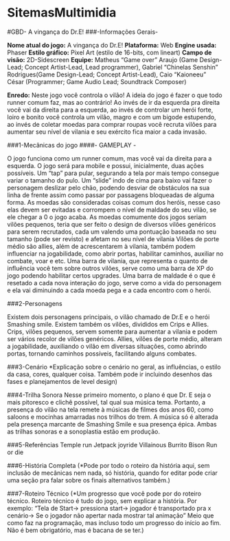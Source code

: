 # SitemasMultimidia

#GBD- A vingança do Dr.E!
###-Informações Gerais-

**Nome atual do jogo:** A vingança do Dr.E!
**Plataforma:** Web
**Engine usada:** Phaser
**Estilo gráfico:** Pixel Art (estilo de 16-bits, com lineart)
**Campo de visão:** 2D-Sidescreen 
**Equipe:** Matheus “Game over” Araujo (Game Design-Lead; Concept Artist-Lead, Lead programmer), Gabriel “Chinelas Senshin” Rodrigues(Game Design-Lead; Concept Artist-Lead), Caio “Kaioneeu” César (Programmer; Game Audio Lead; Soundtrack Composer)

**Enredo:** 
Neste jogo você controla o vilão! A ideia do jogo é fazer o que todo runner comum faz, mas ao contrário! Ao invés de ir da esquerda pra direita você vai da direita para a esquerda, ao invés de controlar um herói forte, loiro e bonito você controla um vilão, magro e com um bigode estupendo, ao invés de coletar moedas para comprar roupas você recruta vilões para aumentar seu nível de vilania e seu exército fica maior a cada invasão.

###1-Mecânicas do jogo 
####- GAMEPLAY -

O jogo funciona como um runner comum, mas você vai da direita para a esquerda.
O jogo será para mobile e possui, inicialmente, duas ações possíveis.
 Um “tap” para pular, segurando a tela por mais tempo consegue variar o tamanho do pulo.
Um “slide” indo de cima para baixo vai fazer o personagem deslizar pelo chão, podendo desviar de obstáculos na sua linha de frente assim como passar por passagens bloqueadas de alguma forma.
As moedas são consideradas coisas comum dos heróis, nesse caso elas devem ser evitadas e corrompem o nível de maldade do seu vilão, se ele chegar a 0 o jogo acaba.
As moedas comumente dos jogos seriam vilões pequenos, teria que ser feito o design de diversos vilões genéricos para serem recrutados, cada um valendo uma pontuação baseada no seu tamanho (pode ser revisto) e afetam no seu nível de vilania
Vilões de porte médio são allies, além de acrescentarem à vilania, também podem influenciar na jogabilidade, como abrir portas, habilitar caminhos, auxiliar no combate, voar e etc.
Uma barra de vilania, que representa o quanto de influência você tem sobre outros vilões, serve como uma barra de XP do jogo podendo habilitar certos upgrades.
Uma barra de maldade é o que é resetado a cada nova interação do jogo, serve como a vida do personagem e ela vai diminuindo a cada moeda pega e a cada encontro com o herói.



###2-Personagens 



Existem dois personagens principais, o vilão chamado de Dr.E e o herói Smashing smile. Existem também os vilões, divididos em Crips e Allies. Crips, vilões pequenos, servem somente para aumentar a vilania e podem ser vários recolor de vilões genéricos. Allies, vilões de porte médio, alteram a jogabilidade, auxiliando o vilão em diversas situações, como abrindo portas, tornando caminhos possíveis, facilitando alguns combates.

###3-Cenário
*Explicação sobre o cenário no geral, as influências, o estilo da casa, cores, qualquer coisa. Também pode ir incluindo desenhos das fases e planejamentos de level design)

###4-Trilha Sonora
Nesse primeiro momento, o plano é que Dr. E seja o mais pitoresco e clichê possível, tal qual sua música tema. Portanto, a presença do vilão na tela remete à músicas de filmes dos anos 60, como saloons e mocinhas amarradas nos trilhos do trem. A música só é alterada pela presença marcante de Smashing Smile e sua presença épica. Ambas as trilhas sonoras e a sonoplastia estão em produção.

###5-Referências 
Temple run
Jetpack joyride 
Villainous
Burrito Bison
Run or die

###6-História Completa
(*Pode por todo o roteiro da história aqui, sem inclusão de mecânicas nem nada, só história, quando for editar pode criar uma seção pra falar sobre os finais alternativos também.) 

###7-Roteiro Técnico
(*Um progresso que você pode por do roteiro técnico. Roteiro técnico é tudo do jogo, sem explicar a história. Por exemplo: “Tela de Start→ pressiona start→ jogador é transportado pra x cenário→ Se o jogador não apertar nada mostrar tal animação” Meio que como faz na programação, mas incluso todo um progresso do início ao fim. Não é bem obrigatório, mas é bacana de se ter.)


